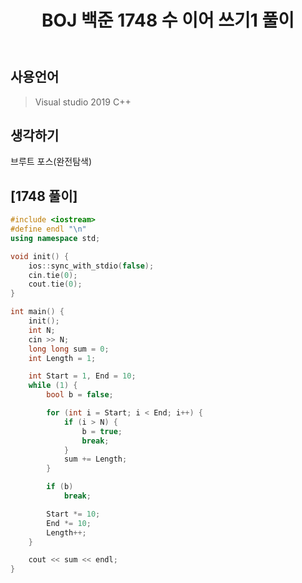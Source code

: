 ﻿---
title: "BOJ 백준 1748 수 이어 쓰기1 풀이"
categories: Algorithm
comments: true
---

## 사용언어
 > Visual studio 2019 C++ 

## 생각하기
 브루트 포스(완전탐색)

## [1748 풀이]

```c++
#include <iostream>
#define endl "\n"
using namespace std;

void init() {
	ios::sync_with_stdio(false);
	cin.tie(0);
	cout.tie(0);
}

int main() {
	init();
	int N;
	cin >> N;
	long long sum = 0;
	int Length = 1;

	int Start = 1, End = 10;
	while (1) {
		bool b = false;

		for (int i = Start; i < End; i++) {
			if (i > N) {
				b = true;
				break;
			}
			sum += Length;
		}

		if (b)
			break;

		Start *= 10;
		End *= 10;
		Length++;
	}

	cout << sum << endl;
}
```